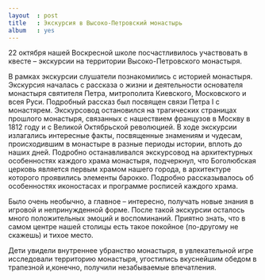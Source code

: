 ```yaml
---
layout  : post
title   : Экскурсия в Высоко-Петровский монастырь
album   : yes
---
```

22 октября нашей Воскресной школе посчастливилось участвовать в квесте – экскурсии на территории Высоко-Петровского монастыря.

В рамках экскурсии слушатели познакомились с историей монастыря. Экскурсия началась с рассказа о жизни и деятельности основателя монастыря святителя Петра, митрополита Киевского, Московского и всея Руси. Подробный рассказ был посвящен связи Петра I с монастярем. Экскурсовод остановился на трагических страницах прошлого монастыря, связанных с нашествием французов в Москву в 1812 году и с Великой Октябрьской революцией. В ходе экскурсии излагались интересные факты, посвященные знамениям и чудесам, происходившим в монастыре в разные периоды истории, вплоть до наших дней. Подробно останавливался экскурсовод на архитектурных особенностях каждого храма монастыря, подчеркнул, что Боголюбская церковь является первым храмом нашего города, в архитектуре которого проявились элементы барокко. Подробно рассказывалось об особенностях иконостасах и программе росписей каждого храма.

Было очень необычно, а главное – интересно, получать новые знания в игровой и непринужденной форме. После такой экскурсии осталось много положительных эмоций и воспоминаний. Приятно знать, что в самом центре нашей столицы есть такое покойное (по-другому не скажешь) и тихое место.

Дети увидели внутреннее убранство монастыря, в увлекательной игре исследовали территорию монастыря, угостились вкуснейшим обедом в трапезной и,конечно, получили незабываемые впечатления. 
